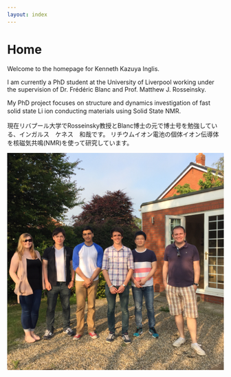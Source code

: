 ```yaml
---
layout: index
---
```


# Home


Welcome to the homepage for Kenneth Kazuya Inglis.  

I am currently a PhD student at the University of Liverpool working under the supervision of 
Dr. Frédéric Blanc and Prof. Matthew J. Rosseinsky.

My PhD project focuses on structure and dynamics investigation of fast solid state Li ion conducting 
materials using Solid State NMR.　　

現在リバプール大学でRosseinsky教授とBlanc博士の元で博士号を勉強している、インガルス　ケネス　和哉です。
リチウムイオン電池の個体イオン伝導体を核磁気共鳴(NMR)を使って研究しています。

![Image](./images/groupbbq.JPG)